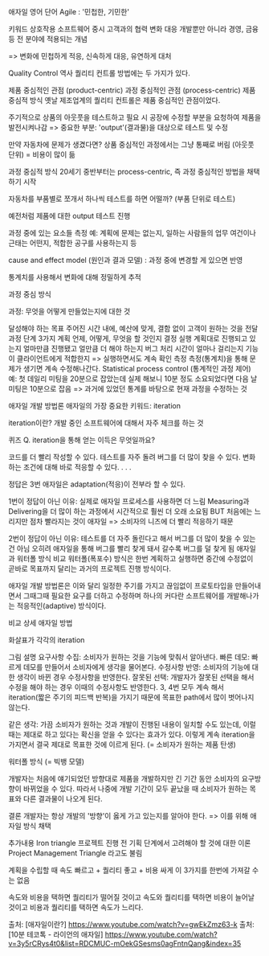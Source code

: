 애자일
영어 단어 Agile
: '민첩한, 기민한'

키워드
상호작용
소프트웨어 중시
고객과의 협력
변화 대응
개발뿐만 아니라 경영, 금융 등 전 분야에 적용되는 개념

=> 변화에 민첩하게 적응, 신속하게 대응, 유연하게 대처

Quality Control 역사
퀄리티 컨트롤 방법에는 두 가지가 있다.

제품 중심적인 관점 (product-centric)
과정 중심적인 관점 (process-centric)
제품 중심적 방식
옛날 제조업계의 퀄리티 컨트롤은 제품 중심적인 관점이었다.

주기적으로 상품의 아웃풋을 테스트하고
필요 시 공장에 수정할 부분을 요청하여 제품을 발전시켜나감
=> 중요한 부분: 'output'(결과물)을 대상으로 테스트 및 수정

만약 자동차에 문제가 생겼다면?
상품 중심적인 과정에서는 그냥 통째로 버림 (아웃풋 단위)
= 비용이 많이 듦

과정 중심적 방식
20세기 중반부터는 process-centric,
즉 과정 중심적인 방법을 채택하기 시작

자동차를 부품별로 쪼개서 하나씩 테스트를 하면 어떨까?
(부품 단위로 테스트)

예전처럼 제품에 대한 output 테스트 진행

과정 중에 있는 요소들 측정
예: 계획에 문제는 없는지,
일하는 사람들의 업무 여건이나 근태는 어떤지,
적합한 공구를 사용하는지 등

cause and effect model (원인과 결과 모델)
: 과정 중에 변경할 게 있으면 반영

통계치를 사용해서 변화에 대해 정밀하게 추적

과정 중심 방식

과정: 무엇을 어떻게 만들었는지에 대한 것

달성해야 하는 목표
주어진 시간 내에,
예산에 맞게,
결함 없이
고객이 원하는 것을 전달
과정 단계 3가지
계획
언제, 어떻게, 무엇을 할 것인지 결정
실행
계획대로 진행되고 있는지
얼마만큼 진행됐고 얼만큼 더 해야 하는지
버그 처리
시간이 얼마나 걸리는지
기능이 클라이언트에게 적합한지
=> 실행하면서도 계속 확인
측정
측정(통계치)을 통해 문제가 생기면 계속 수정해나간다.
Statistical process control (통계적인 과정 제어)
예: 첫 데일리 미팅을 20분으로 잡았는데
실제 해보니 10분 정도 소요되었다면 다음 날 미팅은 10분으로 잡음
=> 과거에 있었던 통계를 바탕으로 현재 과정을 수정하는 것

애자일 개발 방법론
애자일의 가장 중요한 키워드: iteration

iteration이란?
개발 중인 소프트웨어에 대해서 자주 체크를 하는 것

퀴즈
Q. iteration을 통해 얻는 이득은 무엇일까요?

코드를 더 빨리 작성할 수 있다.
테스트를 자주 돌려 버그를 더 많이 찾을 수 있다.
변화하는 조건에 대해 바로 적응할 수 있다.
.
.
.

정답은 3번
애자일은 adaptation(적응)이 전부라 할 수 있다.

1번이 정답이 아닌 이유:
실제로 애자일 프로세스를 사용하면 더 느림
Measuring과 Delivering을 더 많이 하는 과정에서
시간적으로 훨씬 더 오래 소요됨
BUT 처음에는 느리지만 점차 빨라지는 것이 애자일
=> 소비자의 니즈에 더 빨리 적응하기 때문

2번이 정답이 아닌 이유:
테스트를 더 자주 돌린다고 해서 버그를 더 많이 찾을 수 있는 건 아님
오히려 애자일을 통해 버그를 빨리 찾게 돼서 갈수록 버그를 덜 찾게 됨
애자일과 워터폴 방식 비교
워터폴(폭포수) 방식은
한번 계획하고 실행하면 중간에 수정없이 곧바로 목표까지 달리는
과거의 프로젝트 진행 방식이다.

애자일 개발 방법론은 이와 달리
일정한 주기를 가지고 끊임없이 프로토타입을 만들어내면서
그때그때 필요한 요구를 더하고 수정하며
하나의 커다란 소프트웨어를 개발해나가는 적응적인(adaptive) 방식이다.

비교 상세
애자일 방법

화살표가 각각의 iteration

그림 설명
요구사항 수집: 소비자가 원하는 것을 기능에 맞춰서 알아낸다.
빠른 데모: 빠르게 데모를 만들어서 소비자에게 생각을 물어본다.
수정사항 반영: 소비자의 기능에 대한 생각이 바뀐 경우 수정사항을 반영한다.
잘못된 선택: 개발자가 잘못된 선택을 해서 수정을 해야 하는 경우 이때의 수정사항도 반영한다.
3, 4번 모두 계속 해서 iteration(짧은 주기의 피드백 반복)을 가지기 때문에 목표한 path에서 많이 벗어나지 않는다.

같은 생각: 가끔 소비자가 원하는 것과 개발이 진행된 내용이 일치할 수도 있는데, 이럴 때는 제대로 하고 있다는 확신을 얻을 수 있다는 효과가 있다.
이렇게 계속 iteration을 가지면서 결국 제대로 목표한 것에 이르게 된다.
(= 소비자가 원하는 제품 탄생)

워터폴 방식 (= 빅뱅 모델)

개발자는 처음에 얘기되었던 방향대로 제품을 개발하지만
긴 기간 동안 소비자의 요구방향이 바뀌었을 수 있다.
따라서 나중에 개발 기간이 모두 끝났을 때
소비자가 원하는 목표와 다른 결과물이 나오게 된다.

결론
개발자는 항상 개발의 '방향'이 옳게 가고 있는지를 알아야 한다.
=> 이를 위해 애자일 방식 채택

추가내용
Iron triangle
프로젝트 진행 전 기획 단계에서 고려해야 할 것에 대한 이론
Project Management Triangle 라고도 불림

계획을 수립할 때
속도 빠르고 + 퀄리티 좋고 + 비용 싸게
이 3가지를 한번에 가져갈 수는 없음

속도와 비용을 택하면 퀄리티가 떨어질 것이고
속도와 퀄리티를 택하면 비용이 늘어날 것이고
비용과 퀄리티를 택하면 속도가 느리다.

출처: [애자일이란?] https://www.youtube.com/watch?v=gwEkZmz63-k
출처: [10분 테코톡 - 라이언의 애자일] https://www.youtube.com/watch?v=3y5rCRys4t0&list=RDCMUC-mOekGSesms0agFntnQang&index=35
